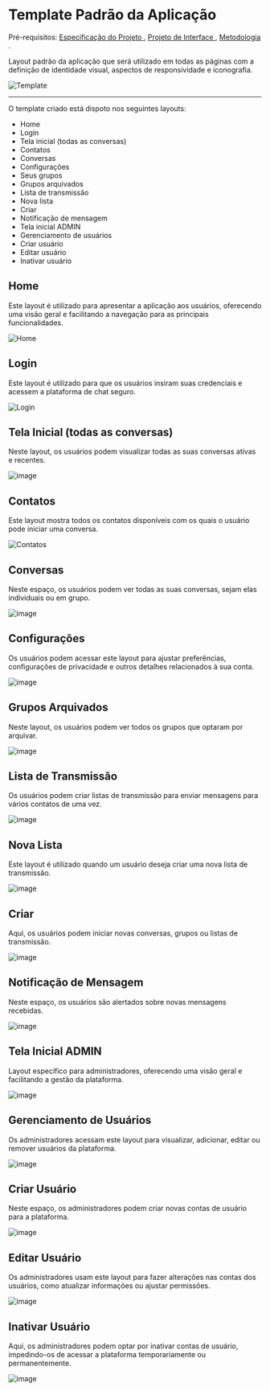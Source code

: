 # Template Padrão da Aplicação

Pré-requisitos: 
<a href="https://github.com/ICEI-PUC-Minas-PMV-ADS/pmv-ads-2023-2-e3-proj-mov-t2-g5-2gather/blob/main/docs/02-Especifica%C3%A7%C3%A3o%20do%20Projeto.md"> 
Especificação do Projeto
</a>,
<a href="https://github.com/ICEI-PUC-Minas-PMV-ADS/pmv-ads-2023-2-e3-proj-mov-t2-g5-2gather/blob/main/docs/04-Projeto%20de%20Interface.md"> 
Projeto de Interface
</a>,
<a href="https://github.com/ICEI-PUC-Minas-PMV-ADS/pmv-ads-2023-2-e3-proj-mov-t2-g5-2gather/blob/main/docs/03-Metodologia.md"> 
Metodologia
</a>.

Layout padrão da aplicação que será utilizado em todas as páginas com a definição de identidade visual, aspectos de responsividade e iconografia.

![Template](https://github.com/ICEI-PUC-Minas-PMV-ADS/pmv-ads-2023-2-e3-proj-mov-t2-g5-2gather/assets/21993438/d6dc9f19-2f17-402c-8fe6-880d25818c6f)


----------------------------

O template criado está dispoto nos seguintes layouts: 

* Home
* Login
* Tela inicial (todas as conversas)
* Contatos
* Conversas
* Configurações
* Seus grupos
* Grupos arquivados
* Lista de transmissão
* Nova lista
* Criar
* Notificação de mensagem
* Tela inicial ADMIN
* Gerenciamento de usuários
* Criar usuário
* Editar usuário
* Inativar usuário

## Home

Este layout é utilizado para apresentar a aplicação aos usuários, oferecendo uma visão geral e facilitando a navegação para as principais funcionalidades.

![Home](https://github.com/ICEI-PUC-Minas-PMV-ADS/pmv-ads-2023-2-e3-proj-mov-t2-g5-2gather/assets/21993438/d8b6c09a-c819-4859-805c-0561aca4b981)


## Login

Este layout é utilizado para que os usuários insiram suas credenciais e acessem a plataforma de chat seguro.

![Login](https://github.com/ICEI-PUC-Minas-PMV-ADS/pmv-ads-2023-2-e3-proj-mov-t2-g5-2gather/assets/21993438/1fcd52c8-4d6e-4bbb-95b9-4ae270954c05)


## Tela Inicial (todas as conversas)

Neste layout, os usuários podem visualizar todas as suas conversas ativas e recentes.

![image](https://github.com/ICEI-PUC-Minas-PMV-ADS/pmv-ads-2023-2-e3-proj-mov-t2-g5-2gather/assets/113949375/3f2467e7-3070-4923-9683-40fe011fab32)


## Contatos

Este layout mostra todos os contatos disponíveis com os quais o usuário pode iniciar uma conversa.

![Contatos](https://github.com/ICEI-PUC-Minas-PMV-ADS/pmv-ads-2023-2-e3-proj-mov-t2-g5-2gather/assets/21993438/fd240329-474e-484b-a1bb-618ce6af95f4)


## Conversas

Neste espaço, os usuários podem ver todas as suas conversas, sejam elas individuais ou em grupo.

![image](https://github.com/ICEI-PUC-Minas-PMV-ADS/pmv-ads-2023-2-e3-proj-mov-t2-g5-2gather/assets/21993438/5c34f82b-98cf-4b82-b9bb-6e0050a613b4)


## Configurações

Os usuários podem acessar este layout para ajustar preferências, configurações de privacidade e outros detalhes relacionados à sua conta.

![image](https://github.com/ICEI-PUC-Minas-PMV-ADS/pmv-ads-2023-2-e3-proj-mov-t2-g5-2gather/assets/113949375/c4b236e6-79b6-4935-a0bc-40358b86b0d2)


## Grupos Arquivados

Neste layout, os usuários podem ver todos os grupos que optaram por arquivar.

![image](https://github.com/ICEI-PUC-Minas-PMV-ADS/pmv-ads-2023-2-e3-proj-mov-t2-g5-2gather/assets/21993438/fb302e2c-07c3-47b7-a626-d0c80db48a02)


## Lista de Transmissão

Os usuários podem criar listas de transmissão para enviar mensagens para vários contatos de uma vez.

![image](https://github.com/ICEI-PUC-Minas-PMV-ADS/pmv-ads-2023-2-e3-proj-mov-t2-g5-2gather/assets/21993438/076f61ea-4906-49a9-ad23-958ab7f43aa7)


## Nova Lista

Este layout é utilizado quando um usuário deseja criar uma nova lista de transmissão.

![image](https://github.com/ICEI-PUC-Minas-PMV-ADS/pmv-ads-2023-2-e3-proj-mov-t2-g5-2gather/assets/113949375/af32514f-29bb-40fe-ad3d-9e69d5a8432c)


## Criar

Aqui, os usuários podem iniciar novas conversas, grupos ou listas de transmissão.

![image](https://github.com/ICEI-PUC-Minas-PMV-ADS/pmv-ads-2023-2-e3-proj-mov-t2-g5-2gather/assets/113949375/f36415c6-e64b-458e-8c01-bf74b59eec12)


## Notificação de Mensagem

Neste espaço, os usuários são alertados sobre novas mensagens recebidas.

![image](https://github.com/ICEI-PUC-Minas-PMV-ADS/pmv-ads-2023-2-e3-proj-mov-t2-g5-2gather/assets/21993438/ae964fbb-5f6c-41ee-b1e2-1f3e91ba6b85)


## Tela Inicial ADMIN

Layout específico para administradores, oferecendo uma visão geral e facilitando a gestão da plataforma.

![image](https://github.com/ICEI-PUC-Minas-PMV-ADS/pmv-ads-2023-2-e3-proj-mov-t2-g5-2gather/assets/113949375/7b6239aa-2b60-4e29-b64f-15fef29c5169)


## Gerenciamento de Usuários

Os administradores acessam este layout para visualizar, adicionar, editar ou remover usuários da plataforma.

![image](https://github.com/ICEI-PUC-Minas-PMV-ADS/pmv-ads-2023-2-e3-proj-mov-t2-g5-2gather/assets/21993438/72bd567d-ead8-41f9-9e67-11b4ae735d7e)


## Criar Usuário

Neste espaço, os administradores podem criar novas contas de usuário para a plataforma.

![image](https://github.com/ICEI-PUC-Minas-PMV-ADS/pmv-ads-2023-2-e3-proj-mov-t2-g5-2gather/assets/21993438/565910d3-c4ed-446e-98dc-1ec2a81d847b)


## Editar Usuário

Os administradores usam este layout para fazer alterações nas contas dos usuários, como atualizar informações ou ajustar permissões.

![image](https://github.com/ICEI-PUC-Minas-PMV-ADS/pmv-ads-2023-2-e3-proj-mov-t2-g5-2gather/assets/21993438/c4006d9c-0578-45ae-9934-9bc665110388)


## Inativar Usuário

Aqui, os administradores podem optar por inativar contas de usuário, impedindo-os de acessar a plataforma temporariamente ou permanentemente.

![image](https://github.com/ICEI-PUC-Minas-PMV-ADS/pmv-ads-2023-2-e3-proj-mov-t2-g5-2gather/assets/113949375/29cca0a5-551a-424e-9e5e-4f404b7c82ca)
